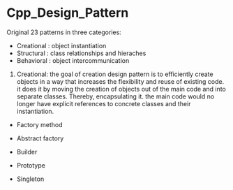 # Cpp_Design_Pattern

Original 23 patterns in three categories: 
- Creational : object instantiation
- Structural : class relationships and hieraches
- Behavioral : object intercommunication

1. Creational:
the goal of creation design pattern is to efficiently create objects in a way that increases the flexibility and reuse of existing code.
it does it by moving the creation of objects out of the main code and into separate classes. Thereby, encapsulating it.
the main code would no longer have explicit references to concrete classes and their instantiation. 

- Factory method

- Abstract factory

- Builder

- Prototype

- Singleton
